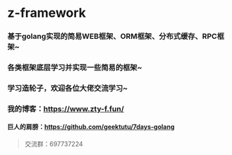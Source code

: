 # z-framework

### 基于golang实现的简易WEB框架、ORM框架、分布式缓存、RPC框架~

### 各类框架底层学习并实现一些简易的框架~

### 学习造轮子，欢迎各位大佬交流学习~

### 我的博客：https://www.zty-f.fun/

#### 巨人的肩膀：https://github.com/geektutu/7days-golang

> 交流群：697737224